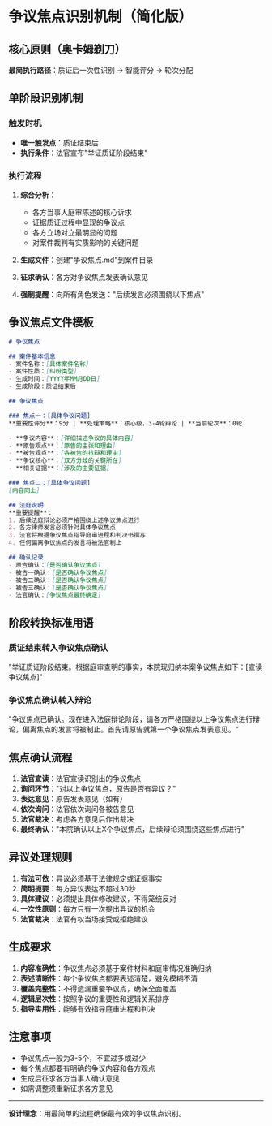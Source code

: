 # 争议焦点识别机制（简化版）

## 核心原则（奥卡姆剃刀）

**最简执行路径**：质证后一次性识别 → 智能评分 → 轮次分配

## 单阶段识别机制

### 触发时机
- **唯一触发点**：质证结束后
- **执行条件**：法官宣布"举证质证阶段结束"

### 执行流程
1. **综合分析**：
   - 各方当事人庭审陈述的核心诉求
   - 证据质证过程中显现的争议点
   - 各方立场对立最明显的问题
   - 对案件裁判有实质影响的关键问题

2. **生成文件**：创建"争议焦点.md"到案件目录

3. **征求确认**：各方对争议焦点发表确认意见

4. **强制提醒**：向所有角色发送："后续发言必须围绕以下焦点"

## 争议焦点文件模板

```markdown
# 争议焦点

## 案件基本信息
- 案件名称：[具体案件名称]
- 案件性质：[纠纷类型]
- 生成时间：[YYYY年MM月DD日]
- 生成阶段：质证结束后

## 争议焦点

### 焦点一：[具体争议问题]
**重要性评分**：9分 | **处理策略**：核心级，3-4轮辩论 | **当前轮次**：0轮

- **争议内容**：[详细描述争议的具体内容]
- **原告观点**：[原告的主张和理由]
- **被告观点**：[各被告的抗辩和理由]
- **争议核心**：[双方分歧的关键所在]
- **相关证据**：[涉及的主要证据]

### 焦点二：[具体争议问题]
[内容同上]

## 法庭说明
**重要提醒**：
1. 后续法庭辩论必须严格围绕上述争议焦点进行
2. 各方律师发言必须针对具体争议焦点
3. 法官将根据争议焦点指导庭审进程和判决书撰写
4. 任何偏离争议焦点的发言将被法官制止

## 确认记录
- 原告确认：[是否确认争议焦点]
- 被告一确认：[是否确认争议焦点]
- 被告二确认：[是否确认争议焦点]
- 被告三确认：[是否确认争议焦点]
- 法官确认：[争议焦点最终确定]
```

## 阶段转换标准用语

### 质证结束转入争议焦点确认
"举证质证阶段结束。根据庭审查明的事实，本院现归纳本案争议焦点如下：[宣读争议焦点]"

### 争议焦点确认转入辩论
"争议焦点已确认。现在进入法庭辩论阶段，请各方严格围绕以上争议焦点进行辩论，偏离焦点的发言将被制止。首先请原告就第一个争议焦点发表意见。"

## 焦点确认流程
1. **法官宣读**：法官宣读识别出的争议焦点
2. **询问环节**："对以上争议焦点，原告是否有异议？"
3. **表达意见**：原告发表意见（如有）
4. **依次询问**：法官依次询问各被告意见
5. **法官裁决**：考虑各方意见后作出裁决
6. **最终确认**："本院确认以上X个争议焦点，后续辩论须围绕这些焦点进行"

## 异议处理规则
1. **有法可依**：异议必须基于法律规定或证据事实
2. **简明扼要**：每方异议表达不超过30秒
3. **具体建议**：必须提出具体修改建议，不得笼统反对
4. **一次性原则**：每方只有一次提出异议的机会
5. **法官裁决**：法官有权当场接受或拒绝建议

## 生成要求
1. **内容准确性**：争议焦点必须基于案件材料和庭审情况准确归纳
2. **表述清晰性**：每个争议焦点都要表述清楚，避免模糊不清
3. **覆盖完整性**：不得遗漏重要争议点，确保全面覆盖
4. **逻辑层次性**：按照争议的重要性和逻辑关系排序
5. **指导实用性**：能够有效指导庭审进程和判决

## 注意事项
- 争议焦点一般为3-5个，不宜过多或过少
- 每个焦点都要有明确的争议内容和各方观点
- 生成后征求各方当事人确认意见
- 如需调整须重新征求各方意见

---

**设计理念**：用最简单的流程确保最有效的争议焦点识别。